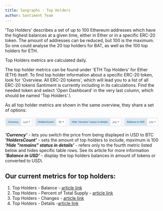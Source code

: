 ```yaml
---
title: Sangraphs - Top Holders
author: Santiment Team
---
```


\'Top Holders\' describes a set of up to 100 Ethereum addresses which
have the highest balances at a given time, either in Ether or in a
specific ERC-20 token. The amount of addresses can be reduced, but 100
is the maximum. So one could analyse the 20 top holders for BAT, as well
as the 100 top holders for ETH.

Top Holders metrics are calculated daily.

The top holder metrics can be found under \'ETH Top Holders\' for Ether
(ETH) itself. To find top holder information about a specific ERC-20
token, look for \'Overview. All ERC-20 tokens\', which will lead you to
a list of all ERC-20 tokens Santiment is currently including in its
calculations. Find the needed token and select \'Open Dashboard\' in the
very last column, which should be named \'Top Holders\'.\

As all top holder metrics are shown in the same overview, they share a
set of options:

![](29_top_holders_options.png)

***\'Currency\'*** - lets you switch the price from being displayed in
USD to BTC\
***\'HoldersCount\'*** - sets the amount of top holders to include,
maximum is 100\
***\'Hide \"remains\" status in details\'*** - refers only to the fourth
metric listed below and hides specific table rows. See its article for
more information\
***\'Balance in USD\'*** - display the top holders balances in amount of
tokens or converted to USD\

## Our current metrics for top holders:

1.  Top Holders - Balance - [article
    link](/intercom-articles/metrics-explained/sangraphs/metric-top-holders-balance)
2.  Top Holders - Percent of Total Supply - [article
    link](/intercom-articles/metrics-explained/sangraphs/metric-top-holders-percent-of-total-supply)
3.  Top Holders - Changes - [article
    link](/intercom-articles/metrics-explained/sangraphs/metric-top-holders-changes)
4.  Top Holders - Details -[article
    link](/intercom-articles/metrics-explained/sangraphs/metric-top-holders-details)
